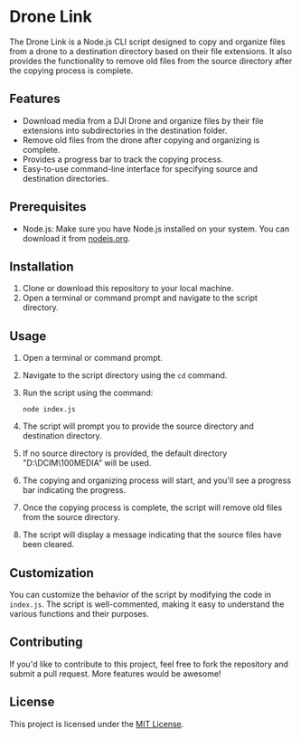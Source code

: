 # Drone Link

The Drone Link is a Node.js CLI script designed to copy and organize files from a drone to a destination directory based on their file extensions. It also provides the functionality to remove old files from the source directory after the copying process is complete.

## Features

- Download media from a DJI Drone and organize files by their file extensions into subdirectories in the destination folder.
- Remove old files from the drone after copying and organizing is complete.
- Provides a progress bar to track the copying process.
- Easy-to-use command-line interface for specifying source and destination directories.

## Prerequisites

- Node.js: Make sure you have Node.js installed on your system. You can download it from [nodejs.org](https://nodejs.org/).

## Installation

1. Clone or download this repository to your local machine.
2. Open a terminal or command prompt and navigate to the script directory.

## Usage

1. Open a terminal or command prompt.
2. Navigate to the script directory using the `cd` command.
3. Run the script using the command:

   ```
   node index.js
   ```


4. The script will prompt you to provide the source directory and destination directory.
5. If no source directory is provided, the default directory "D:\\DCIM\\100MEDIA" will be used.
6. The copying and organizing process will start, and you'll see a progress bar indicating the progress.
7. Once the copying process is complete, the script will remove old files from the source directory.
8. The script will display a message indicating that the source files have been cleared.

## Customization

You can customize the behavior of the script by modifying the code in `index.js`. The script is well-commented, making it easy to understand the various functions and their purposes.

## Contributing

If you'd like to contribute to this project, feel free to fork the repository and submit a pull request. More features would be awesome!

## License

This project is licensed under the [MIT License](LICENSE).